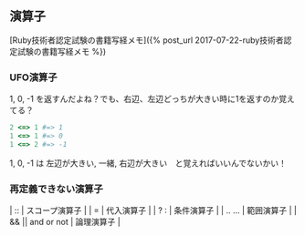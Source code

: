 ## 演算子

[Ruby技術者認定試験の書籍写経メモ]({% post_url 2017-07-22-ruby技術者認定試験の書籍写経メモ %})

### UFO演算子

1, 0, -1 を返すんだよね？でも、右辺、左辺どっちが大きい時に1を返すのか覚えてる？

```ruby
2 <=> 1 #=> 1
1 <=> 1 #=> 0
1 <=> 2 #=> -1
```

1, 0, -1 は 左辺が大きい, 一緒, 右辺が大きい　と覚えればいいんでないかい！

### 再定義できない演算子

| ::                 | スコープ演算子 |
| =                  | 代入演算子     |
| ? :                | 条件演算子     |
| .. \...            | 範囲演算子     |
| && \|\| and or not | 論理演算子     |
